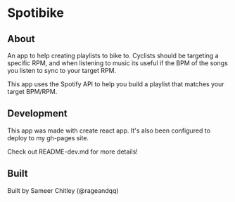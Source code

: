 # Spotibike

## About

An app to help creating playlists to bike to.
Cyclists should be targeting a specific RPM, and when listening to music its useful if the BPM of the songs you listen to sync to your target RPM.

This app uses the Spotify API to help you build a playlist that matches your target BPM/RPM.

## Development

This app was made with create react app.
It's also been configured to deploy to my gh-pages site.

Check out README-dev.md for more details!

## Built

Built by Sameer Chitley (@rageandqq)
